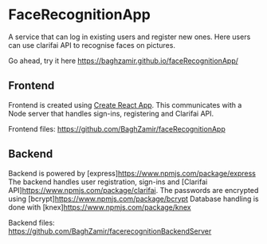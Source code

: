 # FaceRecognitionApp

A service that can log in existing users and register new ones. Here users can use clarifai API to recognise faces on pictures.

Go ahead, try it here https://baghzamir.github.io/faceRecognitionApp/

## Frontend

Frontend is created using [Create React App](https://github.com/facebook/create-react-app).
This communicates with a Node server that handles sign-ins, registering and Clarifai API.

Frontend files: https://github.com/BaghZamir/faceRecognitionApp

## Backend

Backend is powered by [express]https://www.npmjs.com/package/express
The backend handles user registration, sign-ins and [Clarifai API]https://www.npmjs.com/package/clarifai.
The passwords are encrypted using [bcrypt]https://www.npmjs.com/package/bcrypt
Database handling is done with [knex]https://www.npmjs.com/package/knex

Backend files: https://github.com/BaghZamir/facerecognitionBackendServer
